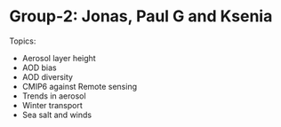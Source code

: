 # Group-2: Jonas, Paul G and Ksenia

Topics:

- Aerosol layer height
- AOD bias
- AOD diversity
- CMIP6 against Remote sensing
- Trends in aerosol
- Winter transport
- Sea salt and winds

